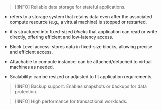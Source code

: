 > [!INFO] Reliable data storage for stateful applications.
- refers to a storage system that retains data even after the associated compute  resource (e.g., a virtual machine) is stopped or restarted.
- it is structured into fixed-sized _blocks_ that application can read or write directly, offering efficient and low-latency access.

- Block Level access: stores data in fixed-size blocks, allowing precise and efficient access.
- Attachable to compute instance: can be attached/detached to virtual machines as needed.
- Scalability: can be resized or adjusted to fit application requirements.

> [!INFO] Backup support: Enables snapshots or backups for data protection.

> [!INFO] High performance for transactional workloads.